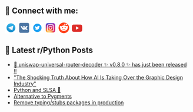 ## 🔎 Connect with me:
[<img src="https://github.com/bullbesh/bullbesh/blob/main/images/Telegram.png" width="32" height="32" />](https://t.me/bullbesh)
[<img src="https://github.com/bullbesh/bullbesh/blob/main/images/VK.png" width="32" height="32" />](https://vk.com/bullbesh)
[<img src="https://github.com/bullbesh/bullbesh/blob/main/images/Twitter.png" width="32" height="32" />](https://twitter.com/bullbesh1)
[<img src="https://github.com/bullbesh/bullbesh/blob/main/images/Instagram.png" width="32" height="32" />](https://www.instagram.com/bullbesh)
[<img src="https://github.com/bullbesh/bullbesh/blob/main/images/Reddit.png" width="32" height="32" />](https://www.reddit.com/user/bullbesh)
[<img src="https://github.com/bullbesh/bullbesh/blob/main/images/YouTube.png" width="32" height="32" />](https://www.youtube.com/channel/UCtfjRs6uzgq5mfm8S06WTcg)

## 📕 Latest r/Python Posts
<!-- BLOG-POST-LIST:START -->
- [🦄 uniswap-universal-router-decoder ✨ v0.8.0 ✨ has just been released !!](https://www.reddit.com/r/Python/comments/11ut8rs/uniswapuniversalrouterdecoder_v080_has_just_been/)
- [&quot;The Shocking Truth About How AI Is Taking Over the Graphic Design Industry&quot;](https://www.reddit.com/r/Python/comments/11us99c/the_shocking_truth_about_how_ai_is_taking_over/)
- [Python and SLSA 💃](https://www.reddit.com/r/Python/comments/11uqwqf/python_and_slsa/)
- [Alternative to Pygments](https://www.reddit.com/r/Python/comments/11upnql/alternative_to_pygments/)
- [Remove typing/stubs packages in production](https://www.reddit.com/r/Python/comments/11uljz7/remove_typingstubs_packages_in_production/)
<!-- BLOG-POST-LIST:END -->
